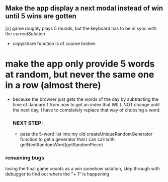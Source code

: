 ## Make the app display a next modal instead of win until 5 wins are gotten

[x] game roughly plays 5 rounds, but the keyboard has to be in sync with the currentSolution

- copy/share function is of course broken

# make the app only provide 5 words at random, but never the same one in a row (almost there)

- because the browser just gets the words of the day by subtracting the time of January 1 from now to get an index that WILL NOT change until the next day, I have to completely replace that way of choosing a word.

  ### NEXT STEP:

  - pass the 5-word list into my old createUniqueRandomGenerator function to get a generator that I can call with getNextRandomWord(getRandomPiece)

### remaining bugs

losing the final game counts as a win somehow
solution, step through with debugger to find out where the "+ 1" is happening
